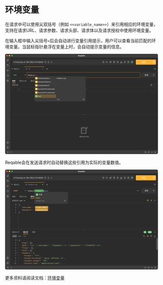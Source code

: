# 环境变量

在请求中可以使用尖双括号（例如 `<<variable_name>>`）来引用相应的环境变量，支持在请求URL、请求参数、请求头部、请求体以及请求授权中使用环境变量。

在输入框中输入尖括号`<`后会自动进行变量引用提示，用户可以查看当前匹配的环境变量。当鼠标指针悬浮在变量上时，会自动提示变量的信息。

![](arts/envrionment_01.png)

Reqable会在发送请求时自动替换这些引用为实际的变量数值。

![](arts/envrionment_02.png)

更多资料请阅读文档：[环境变量](../environment)